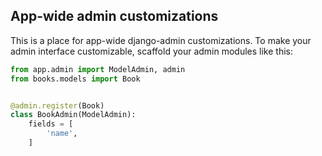 ## App-wide admin customizations

This is a place for app-wide django-admin customizations. To make your admin interface customizable, scaffold your admin modules like this:

```python
from app.admin import ModelAdmin, admin
from books.models import Book


@admin.register(Book)
class BookAdmin(ModelAdmin):
    fields = [
        'name',
    ]
```
